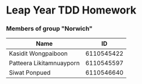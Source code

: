 # Leap Year TDD Homework

### Members of group "Norwich"
| Name                     | ID         |
| ------------------------ | ---------- |
| Kasidit Wongpaiboon      | 6110545422 |
| Patteera Likitamnuayporn | 6110545597 |
| Siwat Ponpued            | 6110546640 |